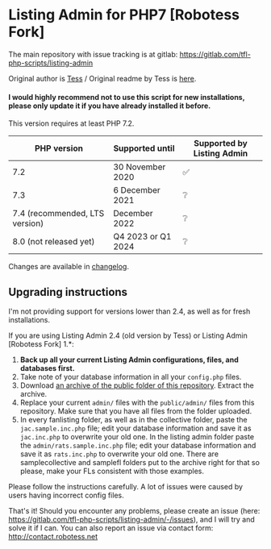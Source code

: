 # Listing Admin for PHP7 [Robotess Fork]

The main repository with issue tracking is at gitlab: https://gitlab.com/tfl-php-scripts/listing-admin

Original author is [Tess](http://scripts.wyngs.net) / Original readme by Tess is [here](readme.txt).

#### I would highly recommend not to use this script for new installations, please only update it if you have already installed it before.

This version requires at least PHP 7.2.

| PHP version | Supported until | Supported by Listing Admin |
|------------------------------------------|--------------------|-------------------------|
| 7.2 | 30 November 2020 | :white_check_mark: |
| 7.3 | 6 December 2021 | :grey_question: |
| 7.4 (recommended, LTS version) | December 2022 | :grey_question: |
| 8.0 (not released yet) | Q4 2023 or Q1 2024 | :grey_question: |

Changes are available in [changelog](CHANGELOG.md).

## Upgrading instructions

I'm not providing support for versions lower than 2.4, as well as for fresh installations.

If you are using Listing Admin 2.4 (old version by Tess) or Listing Admin [Robotess Fork] 1.*:

1. **Back up all your current Listing Admin configurations, files, and databases first.**
2. Take note of your database information in all your `config.php` files.
3. Download [an archive of the public folder of this repository](https://gitlab.com/tfl-php-scripts/listing-admin/-/archive/master/listing-admin-master.zip?path=public). Extract the archive.
4. Replace your current `admin/` files with the `public/admin/` files from this repository. Make sure that you have all files from the folder uploaded.
5. In every fanlisting folder, as well as in the collective folder, paste the `jac.sample.inc.php` file; edit your database information and save it as `jac.inc.php` to overwrite your old one. In the listing admin folder paste the `admin/rats.sample.inc.php` file; edit your database information and save it as `rats.inc.php` to overwrite your old one. There are samplecollective and samplefl folders put to the archive right for that so please, make your FLs consistent with those examples. 

Please follow the instructions carefully. A lot of issues were caused by users having incorrect config files.

That's it! Should you encounter any problems, please create an issue (here: https://gitlab.com/tfl-php-scripts/listing-admin/-/issues), and I will try and solve it if I can. You can also report an issue via contact form: http://contact.robotess.net
